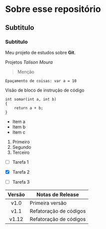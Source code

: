 # Sobre esse repositório

## Subtitulo

### Subtitulo

Meu projeto de estudos sobre **Git**.

Projetos *Talison Moura*

> Menção

`Epaçamento de coisas: var a = 10`

Visão de bloco de instrução de código

````
int somar(int a, int b)
{
    return a + b;
}
````

- Item a
- Item b
- Item c

1. Primeiro
1. Segundo
1. Terceiro


- [ ] Tarefa 1
- [x] Tarefa 2
- [ ] Tarefa 3


| Versão | Notas de Release |
|:-:|-|
| v1.0 | Primeira versão |
| v1.1 | Refatoração de códigos |
| v1.12 | Refatoração de códigos |

